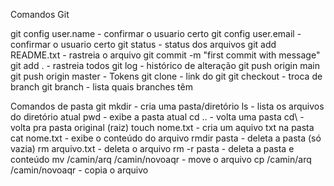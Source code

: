 Comandos Git 

git config user.name - confirmar o usuario certo
git config user.email - confirmar o usuario certo
git status - status dos arquivos
git add README.txt - rastreia o arquivo
git commit -m "first commit with message"
git add . - rastreia todos
git log - histórico de alteração 
git push origin main
git push origin master - Tokens 
git clone - link do git
git checkout - troca de branch
git branch - lista quais branches têm 

Comandos de pasta git
mkdir - cria uma pasta/diretório
ls - lista os arquivos do diretório atual
pwd - exibe a pasta atual
cd .. - volta uma pasta
cd\ - volta pra pasta original (raiz)
touch nome.txt - cria um aquivo txt na pasta
cat nome.txt - exibe o conteúdo do arquivo
rmdir pasta - deleta a pasta (só vazia)
rm arquivo.txt - deleta o arquivo
rm -r pasta - deleta a pasta e conteúdo
mv /camin/arq /camin/novoaqr - move o arquivo
cp /camin/arq /camin/novoaqr - copia o arquivo   
